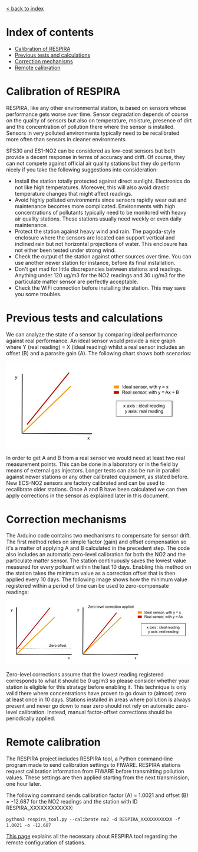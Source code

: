 [< back to index](../../README.md)

# Index of contents

- [Calibration of RESPIRA](#calibration-of-respira)
- [Previous tests and calculations](#previous-tests-and-calculations)
- [Correction mechanisms](#correction-mechanisms)
- [Remote calibration](#remote-calibration)

# Calibration of RESPIRA

RESPIRA, like any other environmental station, is based on sensors whose performance gets worse over time. Sensor degradation depends of course on the quality of sensors but also on temperature, moisture, presence of dirt and the concentration of pollution there where the sensor is installed. Sensors in very polluted environments typically need to be recalibrated more often than sensors in cleaner environments.

SPS30 and ES1-NO2 can be considered as low-cost sensors but both provide a decent response in terms of accuracy and drift. Of course, they can not compete against official air quality stations but they do perform nicely if you take the following suggestions into consideration:

- Install the station totally protected against direct sunlight. Electronics do not like high temperatures. Moreover, this will also avoid drastic temperature changes that might affect readings.
- Avoid highly polluted environments since sensors rapidly wear out and maintenance becomes more complicated. Environments with high concentrations of pollutants typically need to be monitored with heavy air quality stations. These stations usually need weekly or even daily maintenance.
- Protect the station against heavy wind and rain. The pagoda-style enclosure where the sensors are located can support vertical and inclined rain but not horizontal projections of water. This enclosure has not either been tested under strong wind.
- Check the output of the station against other sources over time. You can use another newer station for instance, before its final installation.
- Don't get mad for little discrepancies between stations and readings. Anything under 120 ug/m3 for the NO2 readings and 30 ug/m3 for the particulate matter sensor are perfectly acceptable.
- Check the WiFi connection before installing the station. This may save you some troubles.

# Previous tests and calculations

We can analyze the state of a sensor by comparing ideal performance against real performance. An ideal sensor would provide a nice graph where Y (real reading) = X (ideal reading) whilst a real sensor includes an offset (B) and a parasite gain (A). The following chart shows both scenarios:

<p align="center">
<img src="../img/calibration_chart_01.jpg">
</p>

In order to get A and B from a real sensor we would need at least two real measurement points. This can be done in a laboratory or in the field by means of external gas injectors. Longer tests can also be run in parallel against newer stations or any other calibrated equipment, as stated before. New ECS-NO2 sensors are factory calibrated and can be used to recalibrate older stations. Once A and B have been calculated we can then apply corrections in the sensor as explained later in this document.

# Correction mechanisms

The Arduino code contains two mechanisms to compensate for sensor drift. The first method relies on simple factor (gain) and offset compensation so it's a matter of applying A and B calculated in the precedent step. The code also includes an automatic zero-level calibration for both the NO2 and the particulate matter sensor. The station continuously saves the lowest value measured for every polluant within the last 10 days. Enabling this method on the station takes the minimum value as a correction offset that is then applied every 10 days. The following image shows how the minimum value registered within a period of time can be used to zero-compensate readings:

<p align="center">
<img src="../img/calibration_chart_02.jpg">
</p>

Zero-level corrections assume that the lowest reading registered corresponds to what it should be 0 ug/m3 so please consider whether your station is eligible for this strategy before enabling it. This technique is only valid there where concentrations have proven to go down to (almost) zero at least once in 10 days. Stations installed in areas where pollution is always present and never go down to near zero should not rely on automatic zero-level calibration. Instead, manual factor-offset corrections should be periodically applied.

# Remote calibration

The RESPIRA project includes RESPIRA tool, a Python command-line program made to send calibration settings to FIWARE. RESPIRA stations request calibration information from FIWARE before transmitting pollution values. These settings are then applied starting from the next transmission, one hour later.

The following command sends calibration factor (A) = 1.0021 and offset (B) = -12.687 for the NO2 readings and the station with ID RESPIRA_XXXXXXXXXXXX:

```
python3 respira_tool.py --calibrate no2 -d RESPIRA_XXXXXXXXXXXX -f 1.0021 -o -12.687
```

[This page](RESPIRA_TOOL.md) explains all the necessary about RESPIRA tool regarding the remote configuration of stations.


